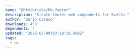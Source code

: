 ```yaml
---
name: "@htmlbricks/hb-footer"
description: "Create footer web components for Svelte."
author: "Dario Caruso"
downloads: 458
dependents: 4
updated: "2025-03-09T03:10:36.808Z"
tags: 
  - ui
---
```

